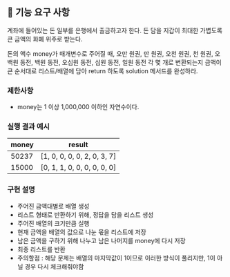 ## 🚀 기능 요구 사항

계좌에 들어있는 돈 일부를 은행에서 출금하고자 한다. 돈 담을 지갑이 최대한 가볍도록 큰 금액의 화폐 위주로 받는다.

돈의 액수 money가 매개변수로 주어질 때, 오만 원권, 만 원권, 오천 원권, 천 원권, 오백원 동전, 백원 동전, 오십원 동전, 십원 동전, 일원 동전 각 몇 개로 변환되는지 금액이 큰 순서대로 리스트/배열에 담아 return 하도록 solution 메서드를 완성하라.

### 제한사항

- money는 1 이상 1,000,000 이하인 자연수이다.

### 실행 결과 예시

| money | result |
| --- | --- |
| 50237	| [1, 0, 0, 0, 0, 2, 0, 3, 7] |
| 15000	| [0, 1, 1, 0, 0, 0, 0, 0, 0] |

### 구현 설명
 - 주어진 금액대별로 배열 생성
 - 리스트 형태로 반환하기 위해, 정답을 담을 리스트 생성
 - 주어진 배열의 크기만큼 실행 
 - 현재 금액을 배열의 값으로 나눈 몫을 리스트에 저장
 - 남은 금액을 구하기 위해 나누고 남은 나머지를 money에 다시 저장
 - 최종 리스트를 반환
 - 주의할점 : 해당 문제는 배열의 마지막값이 1이므로 이러한 방식이 풀리지만, 1이 아닐 경우 다시 체크해줘야함